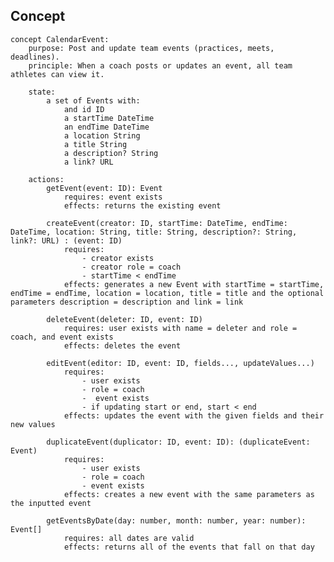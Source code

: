 ## Concept

    concept CalendarEvent:
        purpose: Post and update team events (practices, meets, deadlines).
        principle: When a coach posts or updates an event, all team athletes can view it.

        state:
            a set of Events with:
                and id ID
                a startTime DateTime
                an endTime DateTime
                a location String
                a title String
                a description? String
                a link? URL

        actions:
            getEvent(event: ID): Event
                requires: event exists
                effects: returns the existing event
                
            createEvent(creator: ID, startTime: DateTime, endTime: DateTime, location: String, title: String, description?: String, link?: URL) : (event: ID)
                requires: 
                    - creator exists
                    - creator role = coach
                    - startTime < endTime
                effects: generates a new Event with startTime = startTime, endTime = endTime, location = location, title = title and the optional parameters description = description and link = link

            deleteEvent(deleter: ID, event: ID)
                requires: user exists with name = deleter and role = coach, and event exists
                effects: deletes the event

            editEvent(editor: ID, event: ID, fields..., updateValues...)
                requires: 
                    - user exists 
                    - role = coach
                    -  event exists
                    - if updating start or end, start < end
                effects: updates the event with the given fields and their new values

            duplicateEvent(duplicator: ID, event: ID): (duplicateEvent: Event)
                requires: 
                    - user exists 
                    - role = coach
                    - event exists
                effects: creates a new event with the same parameters as the inputted event

            getEventsByDate(day: number, month: number, year: number): Event[]
                requires: all dates are valid
                effects: returns all of the events that fall on that day